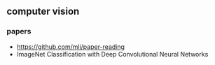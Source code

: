 ## computer vision

### papers

- https://github.com/mli/paper-reading
- ImageNet Classification with Deep Convolutional Neural Networks
